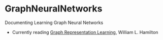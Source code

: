# GraphNeuralNetworks
Documenting Learning Graph Neural Networks
- Currently reading [Graph Representation Learning](https://www.cs.mcgill.ca/~wlh/grl_book/), William L. Hamilton 
